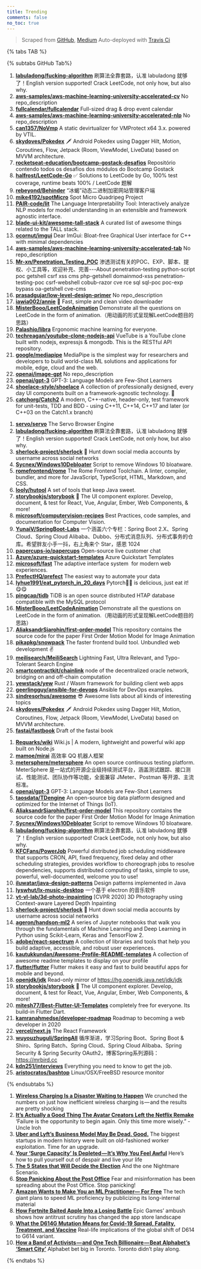 ```yaml
---
title: Trending
comments: false
no_toc: true
---
```


> Scraped from [GitHub](https://github.com/trending), [Medium](https://medium.com/topic/popular)
Auto-deployed with [Travis Ci](https://travis-ci.org/)

{% tabs TAB %}
<!-- tab GitHub -->
{% subtabs GitHub Tab%}
<!-- tab Daily -->
1. [**labuladong/fucking-algorithm**](https://github.com/labuladong/fucking-algorithm)
刷算法全靠套路，认准 labuladong 就够了！English version supported! Crack LeetCode, not only how, but also why.
2. [**aws-samples/aws-machine-learning-university-accelerated-cv**](https://github.com/aws-samples/aws-machine-learning-university-accelerated-cv)
No repo_description
3. [**fullcalendar/fullcalendar**](https://github.com/fullcalendar/fullcalendar)
Full-sized drag & drop event calendar
4. [**aws-samples/aws-machine-learning-university-accelerated-nlp**](https://github.com/aws-samples/aws-machine-learning-university-accelerated-nlp)
No repo_description
5. [**can1357/NoVmp**](https://github.com/can1357/NoVmp)
A static devirtualizer for VMProtect x64 3.x. powered by VTIL.
6. [**skydoves/Pokedex**](https://github.com/skydoves/Pokedex)
🗡️ Android Pokedex using Dagger Hilt, Motion, Coroutines, Flow, Jetpack (Room, ViewModel, LiveData) based on MVVM architecture.
7. [**rocketseat-education/bootcamp-gostack-desafios**](https://github.com/rocketseat-education/bootcamp-gostack-desafios)
Repositório contendo todos os desafios dos módulos do Bootcamp Gostack
8. [**halfrost/LeetCode-Go**](https://github.com/halfrost/LeetCode-Go)
✅ Solutions to LeetCode by Go, 100% test coverage, runtime beats 100% / LeetCode 题解
9. [**rebeyond/Behinder**](https://github.com/rebeyond/Behinder)
“冰蝎”动态二进制加密网站管理客户端
10. [**mike4192/spotMicro**](https://github.com/mike4192/spotMicro)
Spot Micro Quadripeg Project
11. [**PAIR-code/lit**](https://github.com/PAIR-code/lit)
The Language Interpretability Tool: Interactively analyze NLP models for model understanding in an extensible and framework agnostic interface.
12. [**blade-ui-kit/awesome-tall-stack**](https://github.com/blade-ui-kit/awesome-tall-stack)
A curated list of awesome things related to the TALL stack.
13. [**ocornut/imgui**](https://github.com/ocornut/imgui)
Dear ImGui: Bloat-free Graphical User interface for C++ with minimal dependencies
14. [**aws-samples/aws-machine-learning-university-accelerated-tab**](https://github.com/aws-samples/aws-machine-learning-university-accelerated-tab)
No repo_description
15. [**Mr-xn/Penetration_Testing_POC**](https://github.com/Mr-xn/Penetration_Testing_POC)
渗透测试有关的POC、EXP、脚本、提权、小工具等，欢迎补充、完善---About penetration-testing python-script poc getshell csrf xss cms php-getshell domainmod-xss penetration-testing-poc csrf-webshell cobub-razor cve rce sql sql-poc poc-exp bypass oa-getshell cve-cms
16. [**prasadgujar/low-level-design-primer**](https://github.com/prasadgujar/low-level-design-primer)
No repo_description
17. [**iawia002/annie**](https://github.com/iawia002/annie)
👾 Fast, simple and clean video downloader
18. [**MisterBooo/LeetCodeAnimation**](https://github.com/MisterBooo/LeetCodeAnimation)
Demonstrate all the questions on LeetCode in the form of animation.（用动画的形式呈现解LeetCode题目的思路）
19. [**Palashio/libra**](https://github.com/Palashio/libra)
Ergonomic machine learning for everyone.
20. [**techreagan/youtube-clone-nodejs-api**](https://github.com/techreagan/youtube-clone-nodejs-api)
VueTube is a YouTube clone built with nodejs, expressjs & mongodb. This is the RESTful API repository.
21. [**google/mediapipe**](https://github.com/google/mediapipe)
MediaPipe is the simplest way for researchers and developers to build world-class ML solutions and applications for mobile, edge, cloud and the web.
22. [**openai/image-gpt**](https://github.com/openai/image-gpt)
No repo_description
23. [**openai/gpt-3**](https://github.com/openai/gpt-3)
GPT-3: Language Models are Few-Shot Learners
24. [**shoelace-style/shoelace**](https://github.com/shoelace-style/shoelace)
A collection of professionally designed, every day UI components built on a framework-agnostic technology. 🥾
25. [**catchorg/Catch2**](https://github.com/catchorg/Catch2)
A modern, C++-native, header-only, test framework for unit-tests, TDD and BDD - using C++11, C++14, C++17 and later (or C++03 on the Catch1.x branch)
<!-- endtab -->
<!-- tab Weekly -->
1. [**servo/servo**](https://github.com/servo/servo)
The Servo Browser Engine
2. [**labuladong/fucking-algorithm**](https://github.com/labuladong/fucking-algorithm)
刷算法全靠套路，认准 labuladong 就够了！English version supported! Crack LeetCode, not only how, but also why.
3. [**sherlock-project/sherlock**](https://github.com/sherlock-project/sherlock)
🔎 Hunt down social media accounts by username across social networks
4. [**Sycnex/Windows10Debloater**](https://github.com/Sycnex/Windows10Debloater)
Script to remove Windows 10 bloatware.
5. [**romefrontend/rome**](https://github.com/romefrontend/rome)
The Rome Frontend Toolchain. A linter, compiler, bundler, and more for JavaScript, TypeScript, HTML, Markdown, and CSS.
6. [**looly/hutool**](https://github.com/looly/hutool)
A set of tools that keep Java sweet.
7. [**storybookjs/storybook**](https://github.com/storybookjs/storybook)
📓 The UI component explorer. Develop, document, & test for React, Vue, Angular, Ember, Web Components, & more!
8. [**microsoft/computervision-recipes**](https://github.com/microsoft/computervision-recipes)
Best Practices, code samples, and documentation for Computer Vision.
9. [**YunaiV/SpringBoot-Labs**](https://github.com/YunaiV/SpringBoot-Labs)
一个涵盖六个专栏：Spring Boot 2.X、Spring Cloud、Spring Cloud Alibaba、Dubbo、分布式消息队列、分布式事务的仓库。希望胖友小手一抖，右上角来个 Star，感恩 1024
10. [**papercups-io/papercups**](https://github.com/papercups-io/papercups)
Open-source live customer chat
11. [**Azure/azure-quickstart-templates**](https://github.com/Azure/azure-quickstart-templates)
Azure Quickstart Templates
12. [**microsoft/fast**](https://github.com/microsoft/fast)
The adaptive interface system  for modern web experiences.
13. [**PrefectHQ/prefect**](https://github.com/PrefectHQ/prefect)
The easiest way to automate your data
14. [**lyhue1991/eat_pytorch_in_20_days**](https://github.com/lyhue1991/eat_pytorch_in_20_days)
Pytorch🍊🍉 is delicious, just eat it! 😋😋
15. [**pingcap/tidb**](https://github.com/pingcap/tidb)
TiDB is an open source distributed HTAP database compatible with the MySQL protocol
16. [**MisterBooo/LeetCodeAnimation**](https://github.com/MisterBooo/LeetCodeAnimation)
Demonstrate all the questions on LeetCode in the form of animation.（用动画的形式呈现解LeetCode题目的思路）
17. [**AliaksandrSiarohin/first-order-model**](https://github.com/AliaksandrSiarohin/first-order-model)
This repository contains the source code for the paper First Order Motion Model for Image Animation
18. [**pikapkg/snowpack**](https://github.com/pikapkg/snowpack)
The faster frontend build tool. Unbundled web development ✌️
19. [**meilisearch/MeiliSearch**](https://github.com/meilisearch/MeiliSearch)
Lightning Fast, Ultra Relevant, and Typo-Tolerant Search Engine
20. [**smartcontractkit/chainlink**](https://github.com/smartcontractkit/chainlink)
node of the decentralized oracle network, bridging on and off-chain computation
21. [**yewstack/yew**](https://github.com/yewstack/yew)
Rust / Wasm framework for building client web apps
22. [**geerlingguy/ansible-for-devops**](https://github.com/geerlingguy/ansible-for-devops)
Ansible for DevOps examples.
23. [**sindresorhus/awesome**](https://github.com/sindresorhus/awesome)
😎 Awesome lists about all kinds of interesting topics
24. [**skydoves/Pokedex**](https://github.com/skydoves/Pokedex)
🗡️ Android Pokedex using Dagger Hilt, Motion, Coroutines, Flow, Jetpack (Room, ViewModel, LiveData) based on MVVM architecture.
25. [**fastai/fastbook**](https://github.com/fastai/fastbook)
Draft of the fastai book
<!-- endtab -->
<!-- tab Monthly -->
1. [**Requarks/wiki**](https://github.com/Requarks/wiki)
Wiki.js | A modern, lightweight and powerful wiki app built on Node.js
2. [**mamoe/mirai**](https://github.com/mamoe/mirai)
高效率 QQ 机器人框架
3. [**metersphere/metersphere**](https://github.com/metersphere/metersphere)
An open source continuous testing platform. MeterSphere 是一站式的开源企业级持续测试平台，涵盖测试跟踪、接口测试、性能测试、团队协作等功能，全面兼容 JMeter、Postman 等开源、主流标准。
4. [**openai/gpt-3**](https://github.com/openai/gpt-3)
GPT-3: Language Models are Few-Shot Learners
5. [**taosdata/TDengine**](https://github.com/taosdata/TDengine)
An open-source big data platform designed and optimized for the Internet of Things (IoT).
6. [**AliaksandrSiarohin/first-order-model**](https://github.com/AliaksandrSiarohin/first-order-model)
This repository contains the source code for the paper First Order Motion Model for Image Animation
7. [**Sycnex/Windows10Debloater**](https://github.com/Sycnex/Windows10Debloater)
Script to remove Windows 10 bloatware.
8. [**labuladong/fucking-algorithm**](https://github.com/labuladong/fucking-algorithm)
刷算法全靠套路，认准 labuladong 就够了！English version supported! Crack LeetCode, not only how, but also why.
9. [**KFCFans/PowerJob**](https://github.com/KFCFans/PowerJob)
Powerful distributed job scheduling middleware that supports CRON, API, fixed frequency, fixed delay and other scheduling strategies, provides workflow to choreograph jobs to resolve dependencies, supports distributed computing of tasks, simple to use, powerful, well-documented, welcome you to use!
10. [**iluwatar/java-design-patterns**](https://github.com/iluwatar/java-design-patterns)
Design patterns implemented in Java
11. [**lyswhut/lx-music-desktop**](https://github.com/lyswhut/lx-music-desktop)
一个基于 electron 的音乐软件
12. [**vt-vl-lab/3d-photo-inpainting**](https://github.com/vt-vl-lab/3d-photo-inpainting)
[CVPR 2020] 3D Photography using Context-aware Layered Depth Inpainting
13. [**sherlock-project/sherlock**](https://github.com/sherlock-project/sherlock)
🔎 Hunt down social media accounts by username across social networks
14. [**ageron/handson-ml2**](https://github.com/ageron/handson-ml2)
A series of Jupyter notebooks that walk you through the fundamentals of Machine Learning and Deep Learning in Python using Scikit-Learn, Keras and TensorFlow 2.
15. [**adobe/react-spectrum**](https://github.com/adobe/react-spectrum)
A collection of libraries and tools that help you build adaptive, accessible, and robust user experiences.
16. [**kautukkundan/Awesome-Profile-README-templates**](https://github.com/kautukkundan/Awesome-Profile-README-templates)
A collection of awesome readme templates to display on your profile
17. [**flutter/flutter**](https://github.com/flutter/flutter)
Flutter makes it easy and fast to build beautiful apps for mobile and beyond.
18. [**openjdk/jdk**](https://github.com/openjdk/jdk)
Read-only mirror of https://hg.openjdk.java.net/jdk/jdk
19. [**storybookjs/storybook**](https://github.com/storybookjs/storybook)
📓 The UI component explorer. Develop, document, & test for React, Vue, Angular, Ember, Web Components, & more!
20. [**mitesh77/Best-Flutter-UI-Templates**](https://github.com/mitesh77/Best-Flutter-UI-Templates)
completely free for everyone. Its build-in Flutter Dart.
21. [**kamranahmedse/developer-roadmap**](https://github.com/kamranahmedse/developer-roadmap)
Roadmap to becoming a web developer in 2020
22. [**vercel/next.js**](https://github.com/vercel/next.js)
The React Framework
23. [**wuyouzhuguli/SpringAll**](https://github.com/wuyouzhuguli/SpringAll)
循序渐进，学习Spring Boot、Spring Boot & Shiro、Spring Batch、Spring Cloud、Spring Cloud Alibaba、Spring Security & Spring Security OAuth2，博客Spring系列源码：https://mrbird.cc
24. [**kdn251/interviews**](https://github.com/kdn251/interviews)
Everything you need to know to get the job.
25. [**aristocratos/bashtop**](https://github.com/aristocratos/bashtop)
Linux/OSX/FreeBSD resource monitor
<!-- endtab -->
{% endsubtabs %}
<!-- endtab -->
<!-- tab Medium -->
1. [**Wireless Charging Is a Disaster Waiting to Happen**](https://onezero.medium.com/wireless-charging-is-a-disaster-waiting-to-happen-48afdde70ed9?source=topic_page---------------------------20)
We crunched the numbers on just how inefficient wireless charging is — and the results are pretty shocking
2. [**It’s Actually a Good Thing The Avatar Creators Left the Netflix Remake**](https://medium.com/cinemania/its-actually-a-good-thing-the-avatar-creators-left-the-netflix-remake-c2dbdfe740ba?source=topic_page---------0------------------1)
‘Failure is the opportunity to begin again. Only this time more wisely.” -Uncle Iroh
3. [**Uber and Lyft’s Business Model May Be Dead. Good.**](https://onezero.medium.com/uber-and-lyfts-business-model-may-be-dead-good-53940dcbac34?source=topic_page---------1------------------1)
The biggest startups in modern history were built on old-fashioned worker exploitation. Time for an upgrade.
4. [**Your ‘Surge Capacity’ Is Depleted — It’s Why You Feel Awful**](https://elemental.medium.com/your-surge-capacity-is-depleted-it-s-why-you-feel-awful-de285d542f4c?source=topic_page---------2------------------1)
Here’s how to pull yourself out of despair and live your life
5. [**The 5 States that Will Decide the Election**](https://medium.com/40fathoms/the-5-states-that-will-decide-the-election-3d73bbc6c67e?source=topic_page---------4------------------1)
And the one Nightmare Scenario.
6. [**Stop Panicking About the Post Office**](https://medium.com/@nharpermn/stop-panicking-about-the-post-office-8bcd689b9601?source=topic_page---------5------------------1)
Fear and misinformation has been spreading about the Post Office. Stop panicking!
7. [**Amazon Wants to Make You an ML Practitioner— For Free**](https://towardsdatascience.com/amazon-wants-to-make-you-an-ml-practitioner-for-free-552c46cea9ba?source=topic_page---------6------------------1)
The tech giant plans to speed ML proficiency by publicizing its long-internal material
8. [**How Fortnite Baited Apple Into a Losing Battle**](https://onezero.medium.com/how-fortnite-baited-apple-into-a-losing-battle-6973850ac1bc?source=topic_page---------7------------------1)
Epic Games’ ambush shows how antitrust scrutiny has changed the app store landscape
9. [**What the D614G Mutation Means for Covid-19 Spread, Fatality, Treatment, and Vaccine**](https://medium.com/microbial-instincts/what-the-d614g-mutation-means-for-covid-19-spread-fatality-treatment-and-vaccine-7dda1c066f0d?source=topic_page---------8------------------1)
Real-life implications of the global shift of D614 to G614 variant.
10. [**How a Band of Activists — and One Tech Billionaire — Beat Alphabet’s ‘Smart City’**](https://onezero.medium.com/how-a-band-of-activists-and-one-tech-billionaire-beat-alphabets-smart-city-de19afb5d69e?source=topic_page---------9------------------1)
Alphabet bet big in Toronto. Toronto didn’t play along.
<!-- endtab -->
{% endtabs %}
